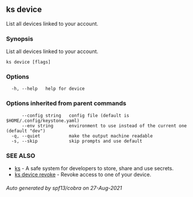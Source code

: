 ## ks device

List all devices linked to your account.

### Synopsis

List all devices linked to your account.

```
ks device [flags]
```

### Options

```
  -h, --help   help for device
```

### Options inherited from parent commands

```
      --config string   config file (default is $HOME/.config/keystone.yaml)
      --env string      environment to use instead of the current one (default "dev")
  -q, --quiet           make the output machine readable
  -s, --skip            skip prompts and use default
```

### SEE ALSO

* [ks](ks.md)	 - A safe system for developers to store, share and use secrets.
* [ks device revoke](ks_device_revoke.md)	 - Revoke access to one of your device.

###### Auto generated by spf13/cobra on 27-Aug-2021
